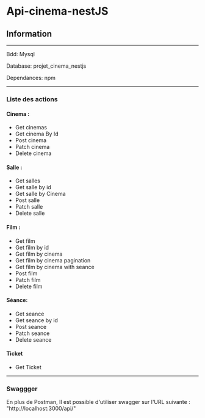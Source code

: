 # Api-cinema-nestJS

## Information
---
Bdd: Mysql

Database: projet_cinema_nestjs

Dependances: npm

---
### Liste des actions
#### Cinema :
-   Get cinemas
-   Get cinema By Id
-   Post cinema
-   Patch cinema
-   Delete cinema
#### Salle : 
-   Get salles
-   Get salle by id
-   Get salle by Cinema
-   Post salle
-   Patch salle
-   Delete salle
#### Film :
-   Get film
-   Get film by id
-   Get film by cinema
-   Get film by cinema pagination
-   Get film by cinema with seance
-   Post film
-   Patch film
-   Delete film
#### Séance:
-   Get seance
-   Get seance by id
-   Post seance
-   Patch seance
-   Delete seance
#### Ticket
-   Get Ticket

---

### Swaggger

En plus de Postman, Il est possible d'utiliser swagger sur l'URL suivante : "http://localhost:3000/api/"